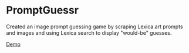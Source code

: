 # PromptGuessr

Created an image prompt guessing game by scraping Lexica.art prompts and images and using Lexica search to display "would-be" guesses.

[Demo](https://promptguessr.app)

